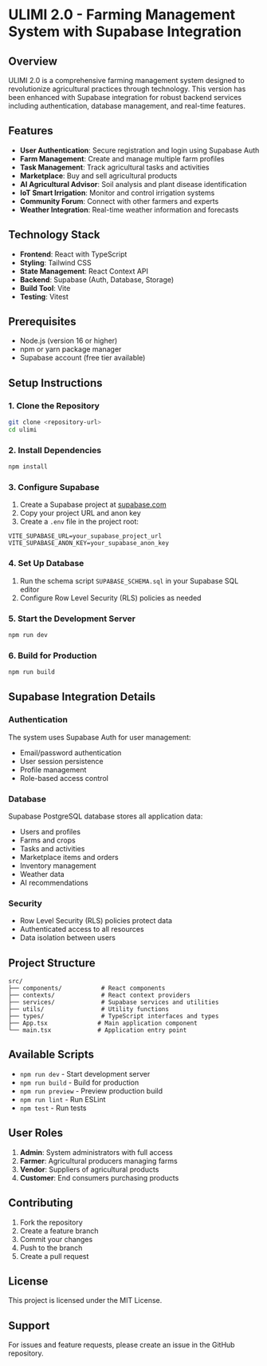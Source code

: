 # ULIMI 2.0 - Farming Management System with Supabase Integration

## Overview
ULIMI 2.0 is a comprehensive farming management system designed to revolutionize agricultural practices through technology. This version has been enhanced with Supabase integration for robust backend services including authentication, database management, and real-time features.

## Features
- **User Authentication**: Secure registration and login using Supabase Auth
- **Farm Management**: Create and manage multiple farm profiles
- **Task Management**: Track agricultural tasks and activities
- **Marketplace**: Buy and sell agricultural products
- **AI Agricultural Advisor**: Soil analysis and plant disease identification
- **IoT Smart Irrigation**: Monitor and control irrigation systems
- **Community Forum**: Connect with other farmers and experts
- **Weather Integration**: Real-time weather information and forecasts

## Technology Stack
- **Frontend**: React with TypeScript
- **Styling**: Tailwind CSS
- **State Management**: React Context API
- **Backend**: Supabase (Auth, Database, Storage)
- **Build Tool**: Vite
- **Testing**: Vitest

## Prerequisites
- Node.js (version 16 or higher)
- npm or yarn package manager
- Supabase account (free tier available)

## Setup Instructions

### 1. Clone the Repository
```bash
git clone <repository-url>
cd ulimi
```

### 2. Install Dependencies
```bash
npm install
```

### 3. Configure Supabase
1. Create a Supabase project at [supabase.com](https://supabase.com)
2. Copy your project URL and anon key
3. Create a `.env` file in the project root:
```env
VITE_SUPABASE_URL=your_supabase_project_url
VITE_SUPABASE_ANON_KEY=your_supabase_anon_key
```

### 4. Set Up Database
1. Run the schema script `SUPABASE_SCHEMA.sql` in your Supabase SQL editor
2. Configure Row Level Security (RLS) policies as needed

### 5. Start the Development Server
```bash
npm run dev
```

### 6. Build for Production
```bash
npm run build
```

## Supabase Integration Details

### Authentication
The system uses Supabase Auth for user management:
- Email/password authentication
- User session persistence
- Profile management
- Role-based access control

### Database
Supabase PostgreSQL database stores all application data:
- Users and profiles
- Farms and crops
- Tasks and activities
- Marketplace items and orders
- Inventory management
- Weather data
- AI recommendations

### Security
- Row Level Security (RLS) policies protect data
- Authenticated access to all resources
- Data isolation between users

## Project Structure
```
src/
├── components/           # React components
├── contexts/             # React context providers
├── services/             # Supabase services and utilities
├── utils/                # Utility functions
├── types/                # TypeScript interfaces and types
├── App.tsx              # Main application component
└── main.tsx             # Application entry point
```

## Available Scripts
- `npm run dev` - Start development server
- `npm run build` - Build for production
- `npm run preview` - Preview production build
- `npm run lint` - Run ESLint
- `npm test` - Run tests

## User Roles
1. **Admin**: System administrators with full access
2. **Farmer**: Agricultural producers managing farms
3. **Vendor**: Suppliers of agricultural products
4. **Customer**: End consumers purchasing products

## Contributing
1. Fork the repository
2. Create a feature branch
3. Commit your changes
4. Push to the branch
5. Create a pull request

## License
This project is licensed under the MIT License.

## Support
For issues and feature requests, please create an issue in the GitHub repository.